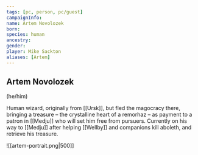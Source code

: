 ```yaml
---
tags: [pc, person, pc/guest]
campaignInfo: 
name: Artem Novolozek
born: 
species: human
ancestry: 
gender: 
player: Mike Sackton
aliases: [Artem]
---
```

## Artem Novolozek
(he/him)

Human wizard, originally from [[Ursk]], but fled the magocracy there, bringing a treasure – the crystalline heart of a remorhaz – as payment to a patron in [[Medju]] who will set him free from pursuers. Currently on his way to [[Medju]] after helping [[Wellby]] and companions kill aboleth, and retrieve his treasure. 

![[artem-portrait.png|500]]